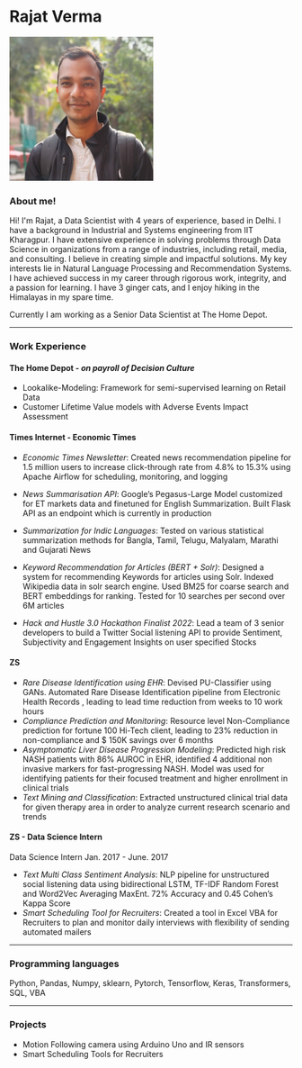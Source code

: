 <!-- # H1
## H2
### H3
#### H4
##### H5
###### H6 -->

# Rajat Verma

<p align="left">
  <img src="images/rajat.jpg" width="256"/>
</p>

### About me!
Hi! I'm Rajat, a Data Scientist with 4 years of experience, based in Delhi.
I have a background in Industrial and Systems engineering from IIT Kharagpur. I have extensive experience in solving problems through Data Science in organizations from a range of industries, including retail, media, and consulting. I believe in creating simple and impactful solutions. My key interests lie in Natural Language Processing and Recommendation Systems. I have achieved success in my career through rigorous work, integrity, and a passion for learning. 
I have 3 ginger cats, and I enjoy hiking in the Himalayas in my spare time.

Currently I am working as a Senior Data Scientist at The Home Depot.

***
### Work Experience
#### The Home Depot - _on payroll of Decision Culture_
* Lookalike-Modeling: Framework for semi-supervised learning on Retail Data
* Customer Lifetime Value models with Adverse Events Impact Assessment

#### Times Internet - Economic Times
* *Economic Times Newsletter*: Created news recommendation pipeline for 1.5 million users to increase click-through rate from 4.8% to 15.3% using Apache Airflow for scheduling, monitoring, and logging
* *News Summarisation API*: Google’s Pegasus-Large Model customized for ET markets data and finetuned for
English Summarization. Built Flask API as an endpoint which is currently in production

* *Summarization for Indic Languages*: Tested on various statistical summarization methods for Bangla, Tamil, Telugu, Malyalam, Marathi and Gujarati News

* *Keyword Recommendation for Articles (BERT + Solr)*: Designed a system for recommending Keywords
for articles using Solr. Indexed Wikipedia data in solr search engine. Used BM25 for coarse search and BERT
embeddings for ranking. Tested for 10 searches per second over 6M articles
* *Hack and Hustle 3.0 Hackathon Finalist 2022*: Lead a team of 3 senior developers to build a Twitter Social
listening API to provide Sentiment, Subjectivity and Engagement Insights on user specified Stocks

#### ZS
* *Rare Disease Identification using EHR*: Devised PU-Classifier using GANs. Automated Rare Disease
Identification pipeline from Electronic Health Records , leading to lead time reduction from weeks to 10 work hours
* *Compliance Prediction and Monitoring*: Resource level Non-Compliance prediction for fortune 100 Hi-Tech
client, leading to 23% reduction in non-compliance and $ 150K savings over 6 months
* *Asymptomatic Liver Disease Progression Modeling*: Predicted high risk NASH patients with 86% AUROC
in EHR, identified 4 additional non invasive markers for fast-progressing NASH. Model was used for identifying
patients for their focused treatment and higher enrollment in clinical trials
* *Text Mining and Classification*: Extracted unstructured clinical trial data for given therapy area in order to
analyze current research scenario and trends

#### ZS - Data Science Intern
Data Science Intern Jan. 2017 - June. 2017
* *Text Multi Class Sentiment Analysis*: NLP pipeline for unstructured social listening data using bidirectional
LSTM, TF-IDF Random Forest and Word2Vec Averaging MaxEnt. 72% Accuracy and 0.45 Cohen’s Kappa Score
* *Smart Scheduling Tool for Recruiters*: Created a tool in Excel VBA for Recruiters to plan and monitor daily
interviews with flexibility of sending automated mailers

***
### Programming languages
Python, Pandas, Numpy, sklearn, Pytorch, Tensorflow, Keras, Transformers, SQL, VBA

***

### Projects
* Motion Following camera using Arduino Uno and IR sensors
* Smart Scheduling Tools for Recruiters

<!-- ![rajat](images/rajat.jpg) -->
<!-- 
TO DO:
Add links to companies
Do more projects and showcase them here
Do some experimentation and test them out here for example on Tabular Dataset -->


<!-- Alternatively, for H1 and H2, an underline-ish style:

Alt-H1
======

Alt-H2
------ -->
<!-- 
Emphasis, aka italics, with *asterisks* or _underscores_.

Strong emphasis, aka bold, with **asterisks** or __underscores__.

Combined emphasis with **asterisks and _underscores_**.

Strikethrough uses two tildes. ~~Scratch this.~~

1. First ordered list item
2. Another item
  * Unordered sub-list. 
1. Actual numbers don't matter, just that it's a number
  1. Ordered sub-list
4. And another item.  
   
   Some text that should be aligned with the above item.

* Unordered list can use asterisks
- Or minuses
+ Or pluses

[I'm an inline-style link](https://www.google.com)

[I'm a reference-style link][Arbitrary case-insensitive reference text]

[You can use numbers for reference-style link definitions][1]

Or leave it empty and use the [link text itself]

URLs and URLs in angle brackets will automatically get turned into links. 
http://www.example.com or <http://www.example.com> and sometimes 
example.com (but not on Github, for example).

Some text to show that the reference links can follow later.

[arbitrary case-insensitive reference text]: https://www.mozilla.org
[1]: http://slashdot.org
[link text itself]: http://www.reddit.com


Here's our logo (hover to see the title text):

Inline-style: 
![alt text](https://github.com/adam-p/markdown-here/raw/master/src/common/images/icon48.png "Logo Title Text 1")

Inline `code` has `back-ticks around` it.

```javascript
var s = "JavaScript syntax highlighting";
alert(s);
```
 
```python
s = "Python syntax highlighting"
print s
```
 
```
No language indicated, so no syntax highlighting. 
But let's throw in a <b>tag</b>.
```

Colons can be used to align columns.

| Tables        | Are           | Cool  |
| ------------- |:-------------:| -----:|
| col 3 is      | right-aligned | $1600 |
| col 2 is      | centered      |   $12 |
| zebra stripes | are neat      |    $1 |

The outer pipes (|) are optional, and you don't need to make the raw Markdown line up prettily. You can also use inline Markdown.

Markdown | Less | Pretty
--- | --- | ---
*Still* | `renders` | **nicely**
1 | 2 | 3

> Blockquotes are very handy in email to emulate reply text.
> This line is part of the same quote.

Quote break.

> This is a very long line that will still be quoted properly when it wraps. Oh boy let's keep writing to make sure this is long enough to actually wrap for everyone. Oh, you can *put* **Markdown** into a blockquote. 

<dl>
  <dt>Definition list</dt>
  <dd>Is something people use sometimes.</dd>

  <dt>Markdown in HTML</dt>
  <dd>Does *not* work **very** well. Use HTML <em>tags</em>.</dd>
</dl>

Three or more...

---

Hyphens

***

Asterisks

___

Underscores

Here's a line for us to start with.

This line is separated from the one above by two newlines, so it will be a *separate paragraph*.

This line is also a separate paragraph, but...
This line is only separated by a single newline, so it's a separate line in the *same paragraph*.
 -->

